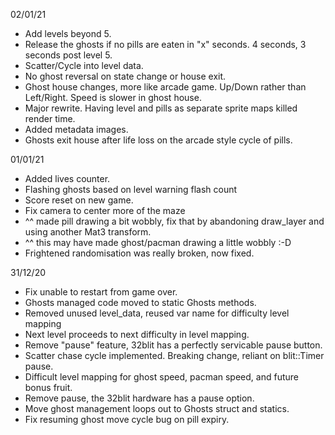 02/01/21

- Add levels beyond 5.
- Release the ghosts if no pills are eaten in "x" seconds. 4 seconds, 3 seconds post level 5.
- Scatter/Cycle into level data.
- No ghost reversal on state change or house exit.
- Ghost house changes, more like arcade game.  Up/Down rather than Left/Right.  Speed is slower in ghost house.
- Major rewrite.  Having level and pills as separate sprite maps killed render time.
- Added metadata images.
- Ghosts exit house after life loss on the arcade style cycle of pills.

01/01/21

- Added lives counter.
- Flashing ghosts based on level warning flash count
- Score reset on new game.
- Fix camera to center more of the maze
- ^^ made pill drawing a bit wobbly, fix that by abandoning draw_layer and using another Mat3 transform.
- ^^ this may have made ghost/pacman drawing a little wobbly :-D
- Frightened randomisation was really broken, now fixed.

31/12/20

- Fix unable to restart from game over.
- Ghosts managed code moved to static Ghosts methods.
- Removed unused level_data, reused var name for difficulty level mapping
- Next level proceeds to next difficulty in level mapping.
- Remove "pause" feature, 32blit has a perfectly servicable pause button.
- Scatter chase cycle implemented.  Breaking change, reliant on blit::Timer pause.
- Difficult level mapping for ghost speed, pacman speed, and future bonus fruit.
- Remove pause, the 32blit hardware has a pause option.
- Move ghost management loops out to Ghosts struct and statics.
- Fix resuming ghost move cycle bug on pill expiry.
